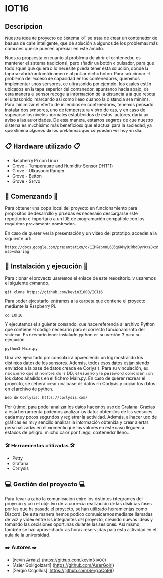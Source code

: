 # IOT16

## Descripcion
Nuestra idea de proyecto de Sistema IoT se trata de crear un contenedor de basura de calle
inteligente, que dé solución a algunos de los problemas más comunes que se pueden
apreciar en este ámbito.

Nuestra propuesta en cuanto al problema de abrir el contenedor, es mantener el sistema
tradicional, pero añadir un botón o pulsador, para que todo aquel que quiera
o lo necesite pueda tener esta solución, donde la tapa se abrirá automáticamente al pulsar dicho botón.
Para solucionar el problema del exceso de capacidad en los contenedores,
queremos implementar unos sensores, de ultrasonido por ejemplo, los cuales están
ubicados en la tapa superior del contenedor, apuntando hacia abajo, de esta manera el
sensor recoge la información de la distancia a la que rebota el ultrasonido, marcando asi
como lleno cuando la distancia sea mínima.
Para minimizar el efecto de incendios en contenedores, tenemos pensado instalar dos
sensores, uno de temperatura y otro de gas, y en caso de superarse los niveles normales
establecidos de estos factores, daría un aviso a las autoridades.
De esta manera, estamos seguros de que nuestro sistema es muchísimo más beneficioso
que el actual para la sociedad, ya que elimina algunos de los problemas que se pueden ver
hoy en día.

## 📋 Hardware utilizado 📋
* Raspberry Pi con Linux
* Grove - Temperature and Humidity Sensor(DHT11)
* Grove - Ultrasonic Ranger
* Grove - Button
* Grove - Servo

## 🚀 Comenzando 🚀
Para obtener una copia local del proyecto en funcionamiento para propósitos de desarrollo y pruebas 
es necesario descargarse este repositorio e importarlo a un IDE de programación compatible con los requisitos previamente nombrados.

En caso de querer ver la presentación y un video del prototipo, acceder a la siguiente url:
```
https://docs.google.com/presentation/d/1IM7abmOL6J3qKKMy9zRbdOyrKys8xs94jNL5S_qJIW0/edit?usp=sharing
````

## 🔧 Instalación y ejecución 🔧
Para clonar el proyecto usaremos el enlace de este repositorio, y usaremos el siguiente comando.
```
git clone https://github.com/kevin31000/IOT16 
````
Para poder ejecutarlo, entramos a la carpeta que contiene el proyecto mediante la Raspberry Pi.
```
cd IOT16 
````
Y ejecutamos el siguiente comando, que hace referencia al archivo Python que contiene el código necesario para el correcto funcionamiento del sistema. Es neceario tener instalado python en su versión 3 para su ejecución.
```
python3 Main.py
````
Una vez ejecutado por consola irá apareciendo un log mostrando los distintos datos de los sensores. Además, todos esos datos están siendo enviados a la base de datos creada en Corlysis. Para su vinculación, es necesario que el nombre de la DB, el usuario y la password coincidan con los datos añadidos en el fichero Main.py. En caso de querer recrear el proyecto, se deberá crear una base de datos en Corlysis y copiar los datos en el archivo de python.
```
Web de Corlysis: https://corlysis.com/
````
Por último, para poder analizar los datos hacemos uso de Grafana. Gracias a esta herramienta podemos analizar los datos obtenidos de los sensores cada muy pocos segundos y registrar la actividad. Además, al hacer uso de gráficas es muy sencillo analizar la información obtenida y crear alertas personalizadas en el momento que los valores en este caso lleguen a estados de peligro: mucho calor por fuego, contenedor lleno...

### 🛠️ Herramientas utilizadas 🛠️
* Putty
* Grafana
* Corlysis

## :computer: Gestión del proyecto :computer:

Para llevar a cabo la comunicación entre los distintos integrantes del proyecto y con el objetivo de la correcta realización de las distintas fases por las que ha pasado el proyecto, se han utilizado herramientas como Discord. De esta manera hemos podido comunicarnos mediante llamadas de voz y vídeo entre los integrantes del proyecto, creando nuevas ideas y tomando las decisiones oportunas durante las sesiones. Así mismo, también se han aprovechado las horas reservadas para esta actividad en el aula de la universidad.

### ✒️ Autores ✒️

* [Kevin Arnaiz] (https://github.com/kevin31000)
* [Asier Goirigolzarri] (https://github.com/AsierGoiri)
* [Sergio Cogollos] (https://github.com/SergioCo99)
